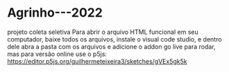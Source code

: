 # Agrinho---2022
projeto coleta seletiva
Para abrir o arquivo HTML funcional em seu computador, baixe todos os arquivos, instale o visual code studio, e dentro dele abra a pasta com os arquivos 
e adicione o addon go live para rodar, mas para versão online use o p5js: https://editor.p5js.org/guilhermeteixeira3/sketches/gVEx5gk5k
